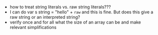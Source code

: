 
- how to treat string literals vs. raw string literals???
- I can do var s string = "hello" + `raw` and this is fine. But does this give a raw string or an interpreted string?
- verify once and for all what the size of an array can be and make relevant simplifications 
